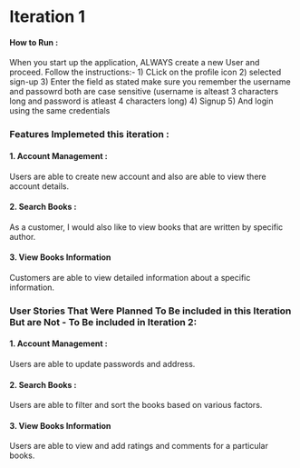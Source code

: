 # Iteration 1

#### How to Run :
When you start up the application, ALWAYS create a new User and proceed. 
Follow the instructions:-
    1) CLick on the profile icon
    2) selected sign-up 
    3) Enter the field as stated make sure you remember the username and passowrd both are case sensitive
        (username is alteast 3 characters long and password is atleast 4 characters long)
    4) Signup 
    5) And login using the same credentials

### Features Implemeted  this iteration :

#### 1. Account Management :
Users are able to create new account and also are able to view there account details. 

#### 2. Search Books :
As a customer, I would also like to view books that are written by specific author.

#### 3. View Books Information
Customers are able to view detailed information about a specific information. 

### User Stories That Were Planned To Be included in this Iteration But are Not - To Be included in Iteration 2:

#### 1. Account Management :
Users are able to update passwords and address. 

#### 2. Search Books :
Users are able to filter and sort the books based on various factors. 

#### 3. View Books Information
Users are able to view and add ratings and comments for a particular books.








